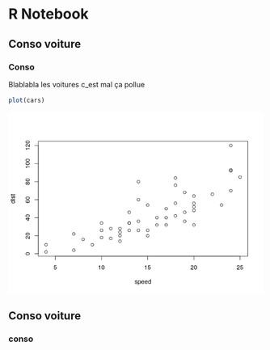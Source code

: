 R Notebook
================

## Conso voiture

### Conso

Blablabla les voitures c_est mal ça pollue

``` r
plot(cars)
```

![](my_first_script_files/figure-gfm/unnamed-chunk-1-1.png)<!-- -->

## Conso voiture

### conso
